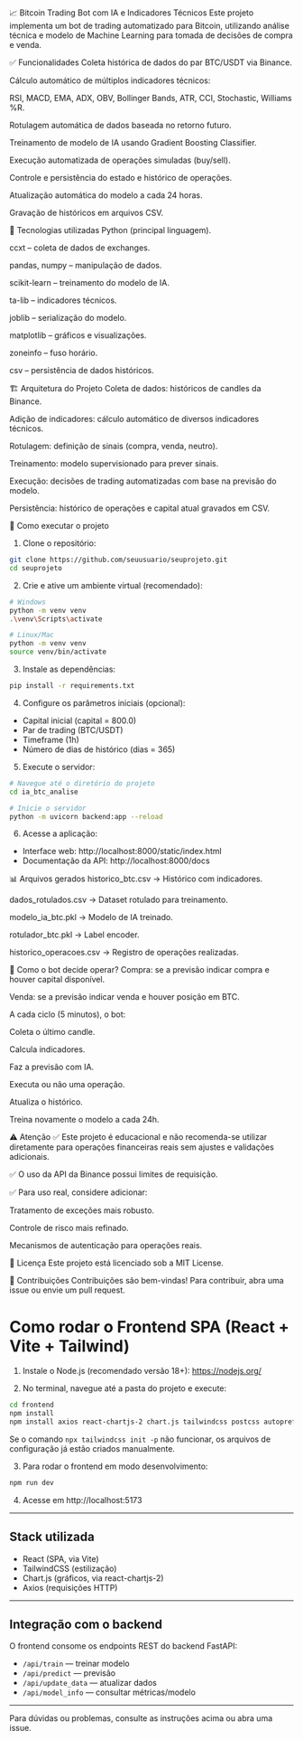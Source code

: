 📈 Bitcoin Trading Bot com IA e Indicadores Técnicos
Este projeto implementa um bot de trading automatizado para Bitcoin, utilizando análise técnica e modelo de Machine Learning para tomada de decisões de compra e venda.

✅ Funcionalidades
Coleta histórica de dados do par BTC/USDT via Binance.

Cálculo automático de múltiplos indicadores técnicos:

RSI, MACD, EMA, ADX, OBV, Bollinger Bands, ATR, CCI, Stochastic, Williams %R.

Rotulagem automática de dados baseada no retorno futuro.

Treinamento de modelo de IA usando Gradient Boosting Classifier.

Execução automatizada de operações simuladas (buy/sell).

Controle e persistência do estado e histórico de operações.

Atualização automática do modelo a cada 24 horas.

Gravação de históricos em arquivos CSV.

🚀 Tecnologias utilizadas
Python (principal linguagem).

ccxt – coleta de dados de exchanges.

pandas, numpy – manipulação de dados.

scikit-learn – treinamento do modelo de IA.

ta-lib – indicadores técnicos.

joblib – serialização do modelo.

matplotlib – gráficos e visualizações.

zoneinfo – fuso horário.

csv – persistência de dados históricos.

🏗️ Arquitetura do Projeto
Coleta de dados: históricos de candles da Binance.

Adição de indicadores: cálculo automático de diversos indicadores técnicos.

Rotulagem: definição de sinais (compra, venda, neutro).

Treinamento: modelo supervisionado para prever sinais.

Execução: decisões de trading automatizadas com base na previsão do modelo.

Persistência: histórico de operações e capital atual gravados em CSV.

🔧 Como executar o projeto

1. Clone o repositório:
```bash
git clone https://github.com/seuusuario/seuprojeto.git
cd seuprojeto
```

2. Crie e ative um ambiente virtual (recomendado):
```bash
# Windows
python -m venv venv
.\venv\Scripts\activate

# Linux/Mac
python -m venv venv
source venv/bin/activate
```

3. Instale as dependências:
```bash
pip install -r requirements.txt
```

4. Configure os parâmetros iniciais (opcional):
- Capital inicial (capital = 800.0)
- Par de trading (BTC/USDT)
- Timeframe (1h)
- Número de dias de histórico (dias = 365)

5. Execute o servidor:
```bash
# Navegue até o diretório do projeto
cd ia_btc_analise

# Inicie o servidor
python -m uvicorn backend:app --reload
```

6. Acesse a aplicação:
- Interface web: http://localhost:8000/static/index.html
- Documentação da API: http://localhost:8000/docs

📊 Arquivos gerados
historico_btc.csv → Histórico com indicadores.

dados_rotulados.csv → Dataset rotulado para treinamento.

modelo_ia_btc.pkl → Modelo de IA treinado.

rotulador_btc.pkl → Label encoder.

historico_operacoes.csv → Registro de operações realizadas.

📌 Como o bot decide operar?
Compra: se a previsão indicar compra e houver capital disponível.

Venda: se a previsão indicar venda e houver posição em BTC.

A cada ciclo (5 minutos), o bot:

Coleta o último candle.

Calcula indicadores.

Faz a previsão com IA.

Executa ou não uma operação.

Atualiza o histórico.

Treina novamente o modelo a cada 24h.

⚠️ Atenção
✅ Este projeto é educacional e não recomenda-se utilizar diretamente para operações financeiras reais sem ajustes e validações adicionais.

✅ O uso da API da Binance possui limites de requisição.

✅ Para uso real, considere adicionar:

Tratamento de exceções mais robusto.

Controle de risco mais refinado.

Mecanismos de autenticação para operações reais.

📝 Licença
Este projeto está licenciado sob a MIT License.

🤝 Contribuições
Contribuições são bem-vindas!
Para contribuir, abra uma issue ou envie um pull request.

# Como rodar o Frontend SPA (React + Vite + Tailwind)

1. Instale o Node.js (recomendado versão 18+): https://nodejs.org/

2. No terminal, navegue até a pasta do projeto e execute:

```bash
cd frontend
npm install
npm install axios react-chartjs-2 chart.js tailwindcss postcss autoprefixer
```

Se o comando `npx tailwindcss init -p` não funcionar, os arquivos de configuração já estão criados manualmente.

3. Para rodar o frontend em modo desenvolvimento:

```bash
npm run dev
```

4. Acesse em http://localhost:5173

---

## Stack utilizada
- React (SPA, via Vite)
- TailwindCSS (estilização)
- Chart.js (gráficos, via react-chartjs-2)
- Axios (requisições HTTP)

---

## Integração com o backend
O frontend consome os endpoints REST do backend FastAPI:
- `/api/train` — treinar modelo
- `/api/predict` — previsão
- `/api/update_data` — atualizar dados
- `/api/model_info` — consultar métricas/modelo

---

Para dúvidas ou problemas, consulte as instruções acima ou abra uma issue.

